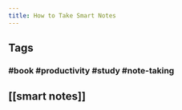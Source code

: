 ```yaml
---
title: How to Take Smart Notes
---
```


## Tags
### #book #productivity #study #note-taking
## [[smart notes]]
##